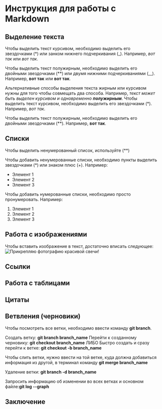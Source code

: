 # Инструкция для работы с Markdown

## Выделение текста

Чтобы выделить текст курсивом, необходимо выделить его звездочками (*) или занком нижнего подчеркивания (_). Например, *вот так* или _вот так_.

Чтобы выделить текст полужирным, необходимо выделить его двойными звездочками (**) или двумя нижними подчеркиваниями (__). Например, **вот так** или __вот так__.

Альтернативные способы выделения текста жирным или курсивом нужны для того чтобы совмещать два способа. Например, _текст может быть выделен курсивом и одновременно **полужирным**_.
Чтобы выделить текст курсивом, необходимо выделить его звездочками (*). Например, *вот так*.

Чтобы выделить текст полужирным, необходимо выделить его двойными звездочками (**). Например, **вот так**.


## Списки
Чтобы выделить ненумерованный список, используйте (**)

Чтобы добавить ненумерованные списки, необходимо пункты выделить звездочками (*) или знаком плюс (+). Например:
* Элемент 1
* Элемент 2
* Элемент 3

Чтобы добавить нумерованные списки, необходимо просто пронумеровать. Например:
1. Элемент 1
2. Элемент 2
3. Элемент 3


## Работа с изображениями
Чтобы вставить изображение в текст, достаточно вписать следующее:
![Прикрепляю фотографию красивой свечи!](IMG_0925.jpg)


## Ссылки


## Работа с таблицами


## Цитаты


## Ветвления (черновики)
Чтобы посмотреть все ветки, необходимо ввести команду **git branch**.

Создать ветку: **git branch branch_name**
Перейти к созданному черновику: **git checkout branch_name**
ЛИБО
Быстро создать и сразу перейти к ветке: **git checkout -b branch_name**

Чтобы слить ветки, нужно ввести на той ветке, куда должна добавиться информация из другой, в терминал команду **git merge branch_name**

Удаление ветки: **git branch -d branch_name**

Запросить информацию об изменении во всех ветках и основном файле:**git log --graph**


## Заключение